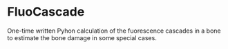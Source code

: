 # FluoCascade
One-time written Pyhon calculation of the fuorescence cascades in a bone to estimate the bone damage in some special cases.
